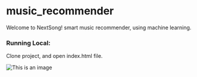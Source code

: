 # music_recommender
Welcome to NextSong! smart music recommender, using machine learning.


### Running Local:

Clone project, and open index.html file.



![This is an image](https://github.com/michali123/music_recommender/blob/cd1052abfbe285fc9c7fe13e9f1c2c0eb4b3601e/static/images/readme_screenshot.png)

